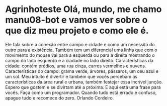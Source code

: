 # Agrinhoteste Olá, mundo, me chamo manu08-bot e vamos ver sobre o que diz meu projeto e como ele é.
Ele fala sobre a conexão entre campo e cidade e como um necessita do outro para a existência. Também tem um diferencial uma linha que com o movimento do mouse vai para a esquerda ou para a direita mostrando o campo do lado esquerdo e a ciadade no lado direito.
Características da cidade: contém prédios, uma rua cinza, carros vermelhos e nuvens.
Características do campo: grama verde, árvores, pássaros, um céu azul e um sol.
Meu intuito é divertir e também que vocês percebam as características da área rural e urbana, também festejar essa incrível junção.
Espero que gostem e se divirtam até a próxima.
E aqui está uma frase para vocês.
Faça como um programador. Quando tudo está errado e confuso, apague tudo e recomece do zero. Orlando Cordeiro.
